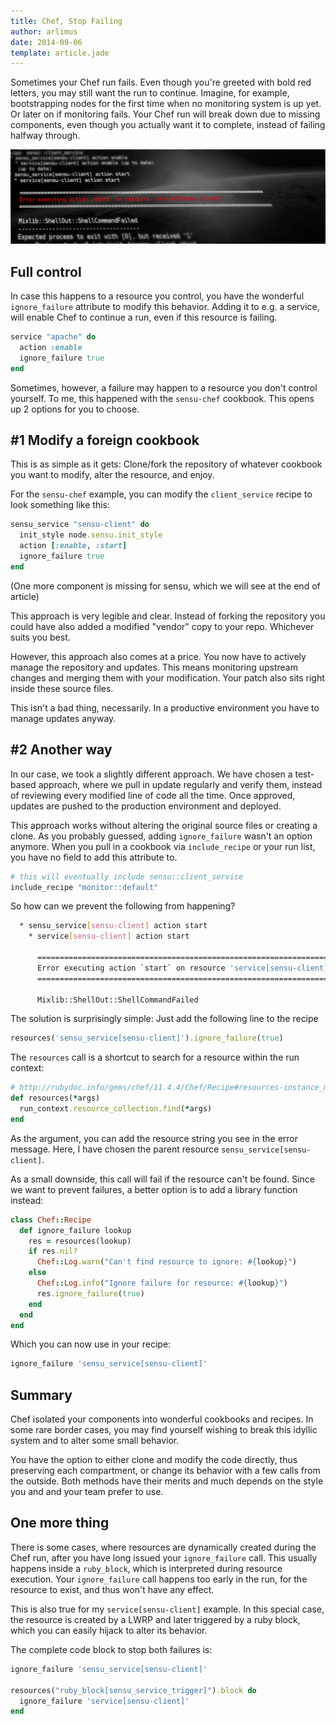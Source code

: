 ```yaml
---
title: Chef, Stop Failing
author: arlimus
date: 2014-09-06
template: article.jade
---
```


Sometimes your Chef run fails. Even though you're greeted with bold red letters, you may still want the run to continue. Imagine, for example, bootstrapping nodes for the first time when no monitoring system is up yet. Or later on if monitoring fails. Your Chef run will break down due to missing components, even though you actually want it to complete, instead of failing halfway through.

<span class="more"></span>

<img src="error.png">

## Full control

In case this happens to a resource you control, you have the wonderful `ignore_failure` attribute to modify this behavior. Adding it to e.g. a service, will enable Chef to continue a run, even if this resource is failing.

```ruby
service "apache" do
  action :enable
  ignore_failure true
end
```

Sometimes, however, a failure may happen to a resource you don't control yourself. To me, this happened with the `sensu-chef` cookbook. This opens up 2 options for you to choose.


## #1 Modify a foreign cookbook

This is as simple as it gets: Clone/fork the repository of whatever cookbook you want to modify, alter the resource, and enjoy.

For the `sensu-chef` example, you can modify the `client_service` recipe to look something like this:

```ruby
sensu_service "sensu-client" do
  init_style node.sensu.init_style
  action [:enable, :start]
  ignore_failure true
end
```

(One more component is missing for sensu, which we will see at the end of article)

This approach is very legible and clear. Instead of forking the repository you could have also added a modified "vendor" copy to your repo. Whichever suits you best.

However, this approach also comes at a price. You now have to actively manage the repository and updates. This means monitoring upstream changes and merging them with your modification. Your patch also sits right inside these source files.

This isn't a bad thing, necessarily. In a productive environment you have to manage updates anyway.


## #2 Another way

In our case, we took a slightly different approach. We have chosen a test-based approach, where we pull in update regularly and verify them, instead of reviewing every modified line of code all the time. Once approved, updates are pushed to the production environment and deployed.

This approach works without altering the original source files or creating a clone. As you probably guessed, adding `ignore_failure` wasn't an option anymore. When you pull in a cookbook via `include_recipe` or your run list, you have no field to add this attribute to.

```ruby
# this will eventually include sensu::client_service
include_recipe "monitor::default"
```

So how can we prevent the following from happening?

```bash
  * sensu_service[sensu-client] action start
    * service[sensu-client] action start
      
      ================================================================================
      Error executing action `start` on resource 'service[sensu-client]'
      ================================================================================
      
      Mixlib::ShellOut::ShellCommandFailed
```

The solution is surprisingly simple: Just add the following line to the recipe

```ruby
resources('sensu_service[sensu-client]').ignore_failure(true)
```

The `resources` call is a shortcut to search for a resource within the run context:

```ruby
# http://rubydoc.info/gems/chef/11.4.4/Chef/Recipe#resources-instance_method
def resources(*args)
  run_context.resource_collection.find(*args)
end
```

As the argument, you can add the resource string you see in the error message. Here, I have chosen the parent resource `sensu_service[sensu-client]`.

As a small downside, this call will fail if the resource can't be found. Since we want to prevent failures, a better option is to add a library function instead:

```ruby
class Chef::Recipe
  def ignore_failure lookup
    res = resources(lookup)
    if res.nil?
      Chef::Log.warn("Can't find resource to ignore: #{lookup}")
    else
      Chef::Log.info("Ignore failure for resource: #{lookup}")
      res.ignore_failure(true)  
    end
  end
end
```

Which you can now use in your recipe:

```ruby
ignore_failure 'sensu_service[sensu-client]'
```

## Summary

Chef isolated your components into wonderful cookbooks and recipes. In some rare border cases, you may find yourself wishing to break this idyllic system and to alter some small behavior.

You have the option to either clone and modify the code directly, thus preserving each compartment, or change its behavior with a few calls from the outside. Both methods have their merits and much depends on the style you and and your team prefer to use.


## One more thing

There is some cases, where resources are dynamically created during the Chef run, after you have long issued your `ignore_failure` call. This usually happens inside a `ruby_block`, which is interpreted during resource execution. Your `ignore_failure` call happens too early in the run, for the resource to exist, and thus won't have any effect.

This is also true for my `service[sensu-client]` example. In this special case, the resource is created by a LWRP and later triggered by a ruby block, which you can easily hijack to alter its behavior.

The complete code block to stop both failures is:

```ruby
ignore_failure 'sensu_service[sensu-client]'

resources("ruby_block[sensu_service_trigger]").block do
  ignore_failure 'service[sensu-client]'
end
```